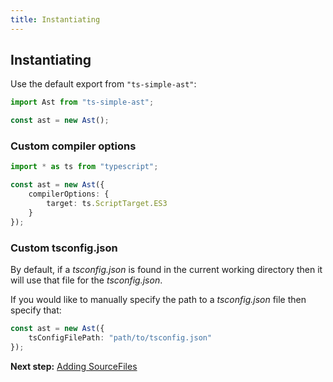 ```yaml
---
title: Instantiating
---
```


## Instantiating

Use the default export from `"ts-simple-ast"`:

```typescript
import Ast from "ts-simple-ast";

const ast = new Ast();
```

### Custom compiler options

```typescript
import * as ts from "typescript";

const ast = new Ast({
    compilerOptions: {
        target: ts.ScriptTarget.ES3
    }
});
```

### Custom tsconfig.json

By default, if a *tsconfig.json* is found in the current working directory then it will use that file for the *tsconfig.json*.

If you would like to manually specify the path to a *tsconfig.json* file then specify that:

```typescript
const ast = new Ast({
    tsConfigFilePath: "path/to/tsconfig.json"
});
```

**Next step:** [Adding SourceFiles](adding-sourcefiles)
